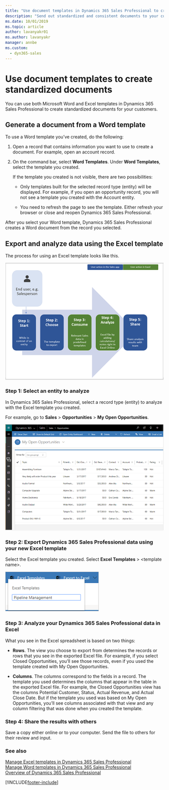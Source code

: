 ```yaml
---
title: "Use document templates in Dynamics 365 Sales Professional to create standardized documents | MicrosoftDocs"
description: "Send out standardized and consistent documents to your customers by using document templates in Dynamics 365 Sales Professional."
ms.date: 10/01/2019
ms.topic: article
author: lavanyakr01
ms.author: lavanyakr
manager: annbe
ms.custom: 
  - dyn365-sales
---
```


# Use document templates to create standardized documents

You can use both Microsoft Word and Excel templates in Dynamics 365 Sales Professional to create standardized documents for your customers.

## Generate a document from a Word template

To use a Word template you’ve created, do the following:

1.  Open a record that contains information you want to use to create a document. For example, open an account record.

2.  On the command bar, select **Word Templates**. Under **Word Templates**, select the template you created.

    If the template you created is not visible, there are two possibilities:

    - Only templates built for the selected record type (entity) will be
    displayed. For example, if you open an opportunity record, you will not see a template you created with the Account entity.

    - You need to refresh the page to see the template. Either refresh your
    browser or close and reopen Dynamics 365 Sales Professional.

After you select your Word template, Dynamics 365 Sales Professional creates a Word document from the record you selected.

## Export and analyze data using the Excel template

The process for using an Excel template looks like this.

![Steps to use an Excel template](media/steps-use-excel-template.png "Steps to use an Excel template")

### Step 1: Select an entity to analyze

In Dynamics 365 Sales Professional, select a record type (entity) to analyze with the Excel template you created.

For example, go to **Sales** > **Opportunities** > **My Open Opportunities**.

![List of opportunities](media/opportunity-list.png "List of opportunities")

### Step 2: Export Dynamics 365 Sales Professional data using your new Excel template

Select the Excel template you created. Select **Excel Templates** > \<template name>.

![Select the Pipeline Management Excel template on opportunity record](media/pipeline-management-template.png "Select the Pipeline Management Excel template on opportunity record")

### Step 3: Analyze your Dynamics 365 Sales Professional data in Excel

What you see in the Excel spreadsheet is based on two things:

 - **Rows**. The view you choose to export from determines the records or rows that you see in the exported Excel file. For example, if you select Closed Opportunities, you’ll see those records, even if you used the template created with My Open Opportunities.

 - **Columns**. The columns correspond to the fields in a record. The template you used determines the columns that appear in the table in the exported Excel file. For example, the Closed Opportunities view has the columns Potential Customer, Status, Actual Revenue, and Actual Close Date. But if the template you used was based on My Open Opportunities, you’ll see columns associated with that view and any column filtering that was done when you created the template.

### Step 4: Share the results with others

Save a copy either online or to your computer. Send the file to others for their review and input.

### See also

[Manage Excel templates in Dynamics 365 Sales Professional](manage-excel-templates.md)  
[Manage Word templates in Dynamics 365 Sales Professional](manage-word-templates.md)  
[Overview of Dynamics 365 Sales Professional](sales-professional-overview.md)


[!INCLUDE[footer-include](../includes/footer-banner.md)]
